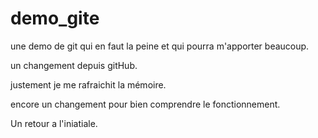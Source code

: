 # demo_gite
une demo de git qui en faut la peine et qui pourra m'apporter beaucoup.

un changement depuis gitHub.

justement je me rafraichit la mémoire.

encore un changement pour bien comprendre le fonctionnement.  

 Un retour a l'iniatiale.





